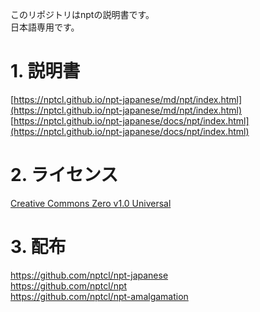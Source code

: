 このリポジトリはnptの説明書です。  
日本語専用です。


# 1. 説明書

[https://nptcl.github.io/npt-japanese/md/npt/index.html](https://nptcl.github.io/npt-japanese/md/npt/index.html)  
[https://nptcl.github.io/npt-japanese/docs/npt/index.html](https://nptcl.github.io/npt-japanese/docs/npt/index.html)


# 2. ライセンス

[Creative Commons Zero v1.0 Universal](LICENSE)


# 3. 配布

https://github.com/nptcl/npt-japanese  
https://github.com/nptcl/npt  
https://github.com/nptcl/npt-amalgamation

